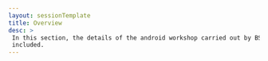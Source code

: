 ```yaml
---
layout: sessionTemplate
title: Overview 
desc: >
 In this section, the details of the android workshop carried out by BSADD have been 
 included.
---
```

